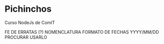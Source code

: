 # Pichinchos
Curso NodeJs de ComIT

FE DE ERRATAS (?)
 NOMENCLATURA FORMATO DE FECHAS YYYY/MM/DD PROCURAR USARLO
 
 
